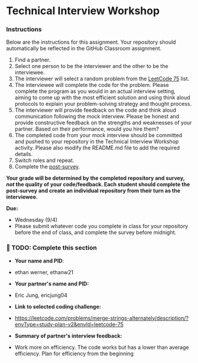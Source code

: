 # Technical Interview Workshop

### Instructions

Below are the instructions for this assignment. Your repository should automatically be reflected in the GitHub Classroom assignment.

1. Find a partner.
2. Select one person to be the interviewer and the other to be the interviewee. 
3. The interviewer will select a random problem from the [LeetCode 75](https://leetcode.com/studyplan/leetcode-75/) list.
4. The interviewee will complete the code for the problem. Please complete the program as you would in an actual interview setting, aiming to come up with the most efficient solution and using think aloud protocols to explain your problem-solving strategy and thought process.
5. The interviewer will provide feedback on the code and think aloud communication following the mock interview. Please be honest and provide constructive feedback on the strengths and weaknesses of your partner. Based on their performance, would you hire them?
6. The completed code from your mock interview should be committed and pushed to your repository in the Technical Interview Workshop activity. Please also modify the README.md file to add the required details.
7. Switch roles and repeat.
8. Complete the [post-survey](https://docs.google.com/forms/d/e/1FAIpQLSd0smF8S_8LIQJaGzKjYrnEpfVRCvnz8LHLE0tg5IuqA8QQMQ/viewform?usp=sf_link).

**Your grade will be determined by the completed repository and survey, _not_ the quality of your code/feedback. Each student should complete the post-survey and create an individual repository from their turn as the interviewee.**

**Due:** 

* Wednesday (9/4)
* Please submit whatever code you complete in class for your repository before the end of class, and complete the survey before midnight.

### 📝 TODO: Complete this section

* **Your name and PID**:
* ethan werner, ethanw21

* **Your partner's name and PID:**
* Eric Jung, ericjung04

* **Link to selected coding challenge:**
* https://leetcode.com/problems/merge-strings-alternately/description/?envType=study-plan-v2&envId=leetcode-75

* **Summary of partner's interview feedback:**
* Work more on efficiency. The code works but has a lower than average efficiency. Plan for efficiency from the beginning
